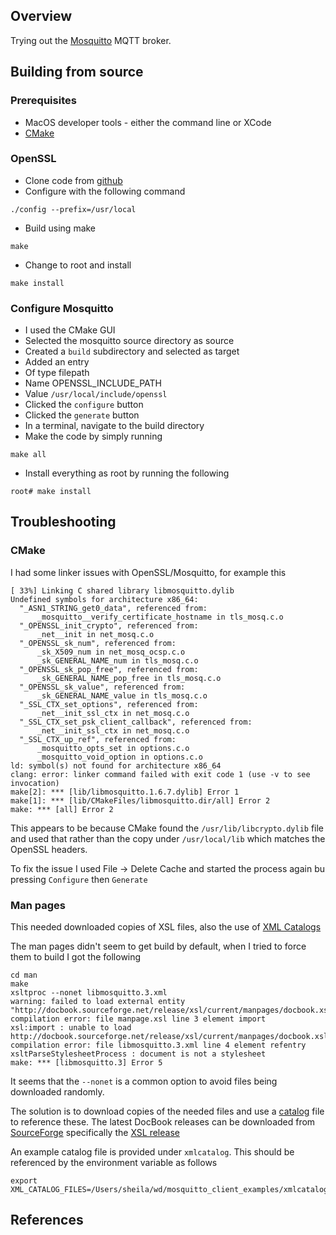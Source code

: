 ## Overview

Trying out the [Mosquitto](https://github.com/eclipse/mosquitto) MQTT broker.



## Building from source

### Prerequisites

* MacOS developer tools - either the command line or XCode
* [CMake](https://cmake.org/install/)


### OpenSSL

* Clone code from [github](https://github.com/openssl/openssl)
* Configure with the following command

```
./config --prefix=/usr/local
```

* Build using make

```
make
```

* Change to root and install

```
make install
```

### Configure Mosquitto

* I used the CMake GUI
* Selected the mosquitto source directory as source
* Created a `build` subdirectory and selected as target
* Added an entry 
 * Of type filepath
 * Name OPENSSL_INCLUDE_PATH
 * Value `/usr/local/include/openssl`
* Clicked the `configure` button
* Clicked the `generate` button
* In a terminal, navigate to the build directory
* Make the code by simply running 

```
make all
```

* Install everything as root by running the following

```
root# make install
```




## Troubleshooting

### CMake

I had some linker issues with OpenSSL/Mosquitto, for example this

```
[ 33%] Linking C shared library libmosquitto.dylib
Undefined symbols for architecture x86_64:
  "_ASN1_STRING_get0_data", referenced from:
      _mosquitto__verify_certificate_hostname in tls_mosq.c.o
  "_OPENSSL_init_crypto", referenced from:
      _net__init in net_mosq.c.o
  "_OPENSSL_sk_num", referenced from:
      _sk_X509_num in net_mosq_ocsp.c.o
      _sk_GENERAL_NAME_num in tls_mosq.c.o
  "_OPENSSL_sk_pop_free", referenced from:
      _sk_GENERAL_NAME_pop_free in tls_mosq.c.o
  "_OPENSSL_sk_value", referenced from:
      _sk_GENERAL_NAME_value in tls_mosq.c.o
  "_SSL_CTX_set_options", referenced from:
      _net__init_ssl_ctx in net_mosq.c.o
  "_SSL_CTX_set_psk_client_callback", referenced from:
      _net__init_ssl_ctx in net_mosq.c.o
  "_SSL_CTX_up_ref", referenced from:
      _mosquitto_opts_set in options.c.o
      _mosquitto_void_option in options.c.o
ld: symbol(s) not found for architecture x86_64
clang: error: linker command failed with exit code 1 (use -v to see invocation)
make[2]: *** [lib/libmosquitto.1.6.7.dylib] Error 1
make[1]: *** [lib/CMakeFiles/libmosquitto.dir/all] Error 2
make: *** [all] Error 2
```

This appears to be because CMake found the `/usr/lib/libcrypto.dylib` file and used that rather than the copy under `/usr/local/lib` which matches the OpenSSL headers.

To fix the issue I used File -> Delete Cache and started the process again bu pressing `Configure` then `Generate`


### Man pages

This needed downloaded copies of XSL files, also the use of [XML Catalogs](http://xmlsoft.org/catalog.html)

The man pages didn't seem to get build by default, when I tried to force them to build I got the following

```
cd man
make 
xsltproc --nonet libmosquitto.3.xml
warning: failed to load external entity "http://docbook.sourceforge.net/release/xsl/current/manpages/docbook.xsl"
compilation error: file manpage.xsl line 3 element import
xsl:import : unable to load http://docbook.sourceforge.net/release/xsl/current/manpages/docbook.xsl
compilation error: file libmosquitto.3.xml line 4 element refentry
xsltParseStylesheetProcess : document is not a stylesheet
make: *** [libmosquitto.3] Error 5
```

It seems that the `--nonet` is a common option to avoid files being downloaded randomly.

The solution is to download copies of the needed files and use a [catalog](http://xmlsoft.org/catalog.html) file to reference these.  The latest DocBook releases can be downloaded from [SourceForge](https://sourceforge.net/projects/docbook/files/) specifically the [XSL release](https://sourceforge.net/projects/docbook/files/docbook-xsl/)

An example catalog file is provided under `xmlcatalog`.  This should be referenced by the environment variable as follows

```
export XML_CATALOG_FILES=/Users/sheila/wd/mosquitto_client_examples/xmlcatalog/catalog.xml
```




## References


